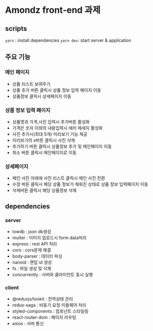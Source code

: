 # Amondz front-end 과제

## scripts

`yarn` : install dependencies
`yarn dev`: start server & application

## 주요 기능

### 메인 페이지

- 상품 리스트 보여주기
- 상품 추가 버튼 클릭시 상품 정보 입력 페이지 이동
- 상품정보 클릭시 상세페이지 이동

### 상품 정보 입력 페이지

- 상품명과 가격,사진 입력시 추가버튼 활성화
- 가격은 숫자 이외의 내용입력시 에러 메세지 활성화
- 사진 추가시(최대 5개) 미리보기 기능 제공
- 미리보기의 x버튼 클릭시 사진 삭제
- 추가하기 버튼 클릭시 상품정보 추가 및 메인페이지 이동
- 취소 버튼 클릭시 메인페이지로 이동

### 상세페이지

- 메인 사진 아래에 사진 리스트 클릭시 메인 사진 전환
- 수정 버튼 클릭시 해당 상품 정보가 채워진 상태로 상품 정보 입력페이지 이동
- 삭제버튼 클릭시 해당 상품정보 삭제

## dependencies

### server

- lowdb : json db생성
- multer : 이미지 업로드시 form data처리
- express : rest API 처리
- cors : cors문제 해결
- body-parser : 데이터 파싱
- nanoid : 랜덤 id 생성
- fs : 파일 생성 및 삭제
- concurrently : 서버와 클라이언트 동시 실행

### client

- @reduxjs/tookit : 전역상태 관리
- redux-saga : 비동기 요청 미들웨어 처리
- styled-components : 컴포넌트 스타일링
- react-router-dom : 페이지 라우팅
- axios : 서버 통신
